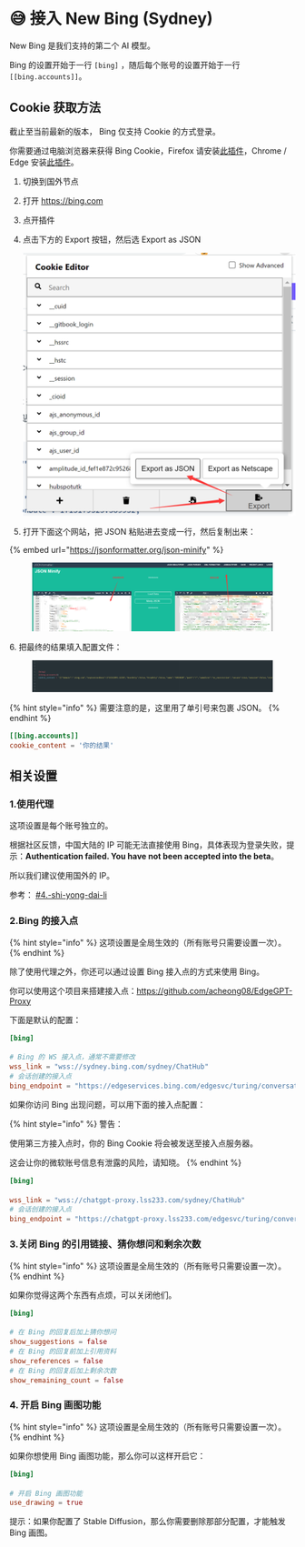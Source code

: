 # 😅 接入 New Bing (Sydney)

New Bing 是我们支持的第二个 AI 模型。

Bing 的设置开始于一行 `[bing]` ，随后每个账号的设置开始于一行 `[[bing.accounts]]`。

## Cookie 获取方法

截止至当前最新的版本， Bing 仅支持 Cookie 的方式登录。

你需要通过电脑浏览器来获得 Bing Cookie，Firefox 请安装[此插件](https://addons.mozilla.org/en-US/firefox/addon/cookie-editor/)，Chrome / Edge 安装[此插件](https://chrome.google.com/webstore/detail/cookie-editor/hlkenndednhfkekhgcdicdfddnkalmdm)。

1. 切换到国外节点
2. 打开 https://bing.com
3. 点开插件
4.  点击下方的 Export 按钮，然后选 Export as JSON

    ![](<../../.gitbook/assets/image (37).png>)
5. 打开下面这个网站，把 JSON 粘贴进去变成一行，然后复制出来：

{% embed url="https://jsonformatter.org/json-minify" %}

<figure><img src="../../.gitbook/assets/image (54).png" alt=""><figcaption></figcaption></figure>

&#x20;6\. 把最终的结果填入配置文件：

<figure><img src="../../.gitbook/assets/image (31).png" alt=""><figcaption></figcaption></figure>

{% hint style="info" %}
需要注意的是，这里用了单引号来包裹 JSON。
{% endhint %}

```toml
[[bing.accounts]]
cookie_content = '你的结果'
```

## 相关设置

### 1.使用代理

这项设置是每个账号独立的。

根据社区反馈，中国大陆的 IP 可能无法直接使用 Bing，具体表现为登录失败，提示：**Authentication failed. You have not been accepted into the beta**。

所以我们建议使用国外的 IP。

参考： [#4.-shi-yong-dai-li](jie-ru-openai-de-chatgpt.md#4.-shi-yong-dai-li "mention")

### 2.Bing 的接入点

{% hint style="info" %}
这项设置是全局生效的（所有账号只需要设置一次）。
{% endhint %}

除了使用代理之外，你还可以通过设置 Bing 接入点的方式来使用 Bing。

你可以使用这个项目来搭建接入点：https://github.com/acheong08/EdgeGPT-Proxy

下面是默认的配置：

```toml
[bing]

# Bing 的 WS 接入点，通常不需要修改
wss_link = "wss://sydney.bing.com/sydney/ChatHub"
# 会话创建的接入点
bing_endpoint = "https://edgeservices.bing.com/edgesvc/turing/conversation/create"
```

如果你访问 Bing 出现问题，可以用下面的接入点配置：

{% hint style="info" %}
警告：

使用第三方接入点时，你的 Bing Cookie 将会被发送至接入点服务器。&#x20;

这会让你的微软账号信息有泄露的风险，请知晓。
{% endhint %}

```toml
[bing]

wss_link = "wss://chatgpt-proxy.lss233.com/sydney/ChatHub"
# 会话创建的接入点
bing_endpoint = "https://chatgpt-proxy.lss233.com/edgesvc/turing/conversation/create"
```

### 3.关闭 Bing 的引用链接、猜你想问和剩余次数

{% hint style="info" %}
这项设置是全局生效的（所有账号只需要设置一次）。
{% endhint %}

如果你觉得这两个东西有点烦，可以关闭他们。

```toml
[bing]

# 在 Bing 的回复后加上猜你想问
show_suggestions = false
# 在 Bing 的回复前加上引用资料
show_references = false
# 在 Bing 的回复后加上剩余次数
show_remaining_count = false
```

### 4. 开启 Bing 画图功能

{% hint style="info" %}
这项设置是全局生效的（所有账号只需要设置一次）。
{% endhint %}

如果你想使用 Bing 画图功能，那么你可以这样开启它：

```toml
[bing]

# 开启 Bing 画图功能
use_drawing = true
```

提示：如果你配置了 Stable Diffusion，那么你需要删除那部分配置，才能触发 Bing 画图。

